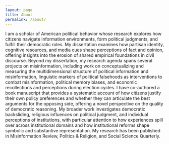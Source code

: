 ```yaml
---
layout: page
title: About
permalink: /about/
---
```


I am a scholar of American political behavior whose research explores how citizens navigate information environments, form political judgments, and fulfill their democratic roles. My dissertation examines how partisan identity, cognitive resources, and media cues shape perceptions of fact and opinion, offering insights into the erosion of shared empirical foundations in civil discourse. Beyond my dissertation, my research agenda spans several projects on misinformation, including work on conceptualizing and measuring the multidimensional structure of political information and misinformation, linguistic markers of political falsehoods as interventions to combat misinformation, political memory biases, and economic recollections and perceptions during election cycles. I have co-authored a book manuscript that provides a systematic account of how citizens justify their own policy preferences and whether they can articulate the best arguments for the opposing side, offering a novel perspective on the quality of democratic reasoning. My broader work investigates democratic backsliding, religious influences on political judgment, and individual perceptions of institutions, with particular attention to how experiences spill over across institutional domains and how institutional reforms shape symbolic and substantive representation. My research has been published in Misinformation Review, Politics & Religion, and Social Science Quarterly.
